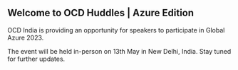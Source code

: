 
## Welcome to OCD Huddles | Azure Edition

OCD India is providing an opportunity for speakers to participate in Global Azure 2023.  

The event will be held in-person on 13th May in New Delhi, India. Stay tuned for further updates.
